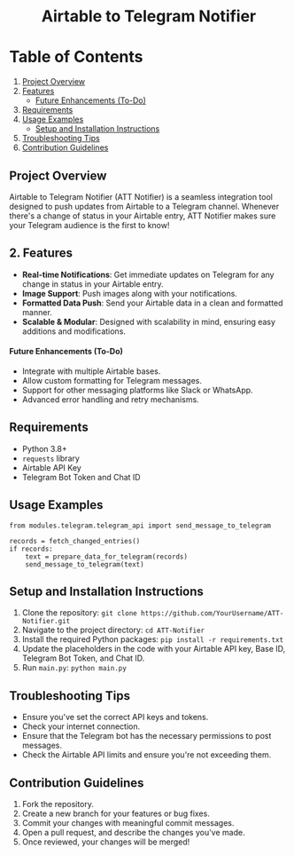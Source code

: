 <h1 align="center">Airtable to Telegram Notifier </h1>



# Table of Contents

1. [Project Overview](#project-overview-)
2. [Features](#features-)
    - [Future Enhancements (To-Do)](#future-enhancements-to-do-)
3. [Requirements](#requirements-)
4. [Usage Examples](#usage-examples-)
    - [Setup and Installation Instructions](#setup-and-installation-instructions-)
6. [Troubleshooting Tips](#troubleshooting-tips-)
7. [Contribution Guidelines](#contribution-guidelines-)

## Project Overview 

Airtable to Telegram Notifier (ATT Notifier) is a seamless integration tool designed to push updates from Airtable to a Telegram channel. Whenever there's a change of status in your Airtable entry, ATT Notifier makes sure your Telegram audience is the first to know! 

## 2\. Features 

- **Real-time Notifications**: Get immediate updates on Telegram for any change in status in your Airtable entry.
- **Image Support**: Push images along with your notifications.
- **Formatted Data Push**: Send your Airtable data in a clean and formatted manner.
- **Scalable & Modular**: Designed with scalability in mind, ensuring easy additions and modifications.

#### Future Enhancements (To-Do) 

- Integrate with multiple Airtable bases.
- Allow custom formatting for Telegram messages.
- Support for other messaging platforms like Slack or WhatsApp.
- Advanced error handling and retry mechanisms.


## Requirements 

- Python 3.8+
- `requests` library
- Airtable API Key
- Telegram Bot Token and Chat ID


## Usage Examples 
```from modules.airtable.airtable_api import fetch_changed_entries, prepare_data_for_telegram
from modules.telegram.telegram_api import send_message_to_telegram

records = fetch_changed_entries()
if records:
    text = prepare_data_for_telegram(records)
    send_message_to_telegram(text)
```

## Setup and Installation Instructions 

1. Clone the repository: `git clone https://github.com/YourUsername/ATT-Notifier.git`
2. Navigate to the project directory: `cd ATT-Notifier`
3. Install the required Python packages: `pip install -r requirements.txt`
4. Update the placeholders in the code with your Airtable API key, Base ID, Telegram Bot Token, and Chat ID.
5. Run `main.py`: `python main.py`


## Troubleshooting Tips 

- Ensure you've set the correct API keys and tokens.
- Check your internet connection.
- Ensure that the Telegram bot has the necessary permissions to post messages.
- Check the Airtable API limits and ensure you're not exceeding them.


## Contribution Guidelines

1. Fork the repository.
2. Create a new branch for your features or bug fixes.
3. Commit your changes with meaningful commit messages.
4. Open a pull request, and describe the changes you've made.
5. Once reviewed, your changes will be merged!
